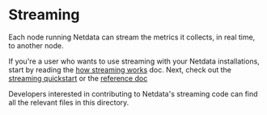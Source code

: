 # Streaming

Each node running Netdata can stream the metrics it collects, in real time, to another node. 

If you're a user who wants to use streaming with your Netdata installations, start by reading the [how streaming
works](/docs/metrics-storage-management/how-streaming-works.mdx) doc. Next, check out the [streaming
quickstart](/docs/metrics-storage-management/enable-streaming.mdx) or the [reference
doc](/docs/metrics-storage-management/reference-streaming.mdx)

Developers interested in contributing to Netdata's streaming code can find all the relevant files in this directory.
